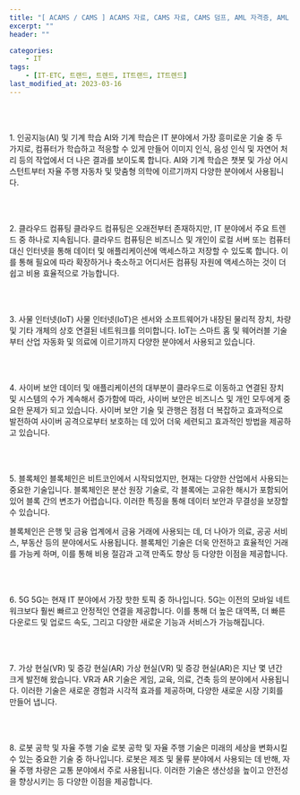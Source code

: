 ```yaml
---
title: "[ ACAMS / CAMS ] ACAMS 자료, CAMS 자료, CAMS 덤프, AML 자격증, AML 시험, AML 자격증 공부방법"
excerpt: ""
header: ""

categories:
    - IT
tags:
    - [IT-ETC, 트랜드, 트렌드, IT트랜드, IT트렌드]
last_modified_at: 2023-03-16
---
```

<br><br>


1․ 인공지능(AI) 및 기계 학습
AI와 기계 학습은 IT 분야에서 가장 흥미로운 기술 중 두 가지로, 컴퓨터가 학습하고 적응할 수 있게 만들어
이미지 인식, 음성 인식 및 자연어 처리 등의 작업에서 더 나은 결과를 보이도록 합니다. AI와 기계 학습은 챗봇
및 가상 어시스턴트부터 자율 주행 자동차 및 맞춤형 의학에 이르기까지 다양한 분야에서 사용됩니다.

<br><br>

2․ 클라우드 컴퓨팅
클라우드 컴퓨팅은 오래전부터 존재하지만, IT 분야에서 주요 트렌드 중 하나로 지속됩니다. 클라우드 컴퓨팅은
비즈니스 및 개인이 로컬 서버 또는 컴퓨터 대신 인터넷을 통해 데이터 및 애플리케이션에 액세스하고 저장할 수
있도록 합니다. 이를 통해 필요에 따라 확장하거나 축소하고 어디서든 컴퓨팅 자원에 액세스하는 것이 더 쉽고 비용
효율적으로 가능합니다.

<br><br>

3․ 사물 인터넷(IoT)
사물 인터넷(IoT)은 센서와 소프트웨어가 내장된 물리적 장치, 차량 및 기타 개체의 상호 연결된 네트워크를
의미합니다. IoT는 스마트 홈 및 웨어러블 기술부터 산업 자동화 및 의료에 이르기까지 다양한 분야에서 사용되고
있습니다.

<br><br>

4․ 사이버 보안
데이터 및 애플리케이션의 대부분이 클라우드로 이동하고 연결된 장치 및 시스템의 수가 계속해서 증가함에 따라,
사이버 보안은 비즈니스 및 개인 모두에게 중요한 문제가 되고 있습니다. 사이버 보안 기술 및 관행은 점점 더
복잡하고 효과적으로 발전하여 사이버 공격으로부터 보호하는 데 있어 더욱 세련되고 효과적인 방법을 제공하고
있습니다.

<br><br>

5․ 블록체인
블록체인은 비트코인에서 시작되었지만, 현재는 다양한 산업에서 사용되는 중요한 기술입니다. 블록체인은 분산 원장
기술로, 각 블록에는 고유한 해시가 포함되어 있어 블록 간의 변조가 어렵습니다. 이러한 특징을 통해 데이터 보안과
무결성을 보장할 수 있습니다.

블록체인은 은행 및 금융 업계에서 금융 거래에 사용되는 데, 더 나아가 의료, 공공 서비스, 부동산 등의
분야에서도 사용됩니다. 블록체인 기술은 더욱 안전하고 효율적인 거래를 가능케 하며, 이를 통해 비용 절감과 고객
만족도 향상 등 다양한 이점을 제공합니다.

<br><br>

6․ 5G
5G는 현재 IT 분야에서 가장 핫한 토픽 중 하나입니다. 5G는 이전의 모바일 네트워크보다 훨씬 빠르고 안정적인
연결을 제공합니다. 이를 통해 더 높은 대역폭, 더 빠른 다운로드 및 업로드 속도, 그리고 다양한 새로운 기능과
서비스가 가능해집니다.

<br><br>

7․ 가상 현실(VR) 및 증강 현실(AR)
가상 현실(VR) 및 증강 현실(AR)은 지난 몇 년간 크게 발전해 왔습니다. VR과 AR 기술은 게임, 교육, 의료,
건축 등의 분야에서 사용됩니다. 이러한 기술은 새로운 경험과 시각적 효과를 제공하며, 다양한 새로운 시장 기회를
만들어 냅니다.

<br><br>

8․ 로봇 공학 및 자율 주행 기술
로봇 공학 및 자율 주행 기술은 미래의 세상을 변화시킬 수 있는 중요한 기술 중 하나입니다. 로봇은 제조 및 물류
분야에서 사용되는 데 반해, 자율 주행 차량은 교통 분야에서 주로 사용됩니다. 이러한 기술은 생산성을 높이고
안전성을 향상시키는 등 다양한 이점을 제공합니다.

<br>


<br><br>
